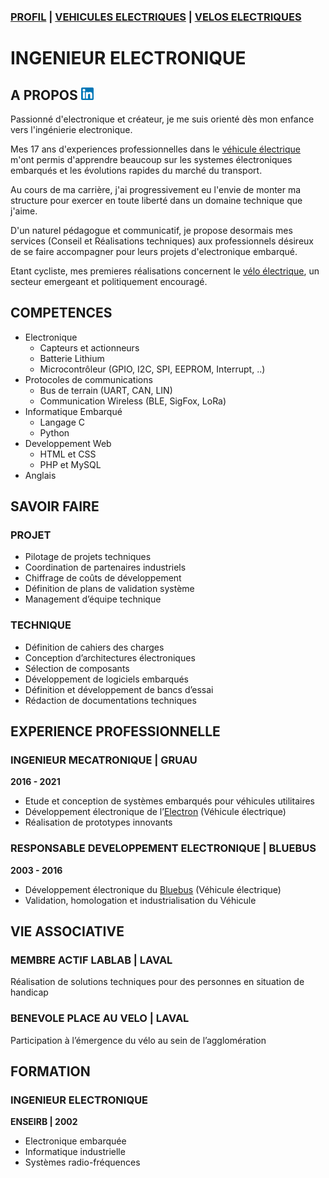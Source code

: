 ### [PROFIL](/index.md) | [VEHICULES ELECTRIQUES](/vu.md) | [VELOS ELECTRIQUES](/velo.md)

# INGENIEUR ELECTRONIQUE

## A PROPOS  <a href="https://www.linkedin.com/in/sbrillet"><img src="linkedin.png" alt="drawing" width="20"/></a>

Passionné d'electronique et créateur, je me suis orienté dès mon enfance vers l'ingénierie electronique.

Mes 17 ans d'experiences professionnelles dans le [véhicule électrique](/vu.md) m'ont permis d'apprendre beaucoup sur les systemes électroniques embarqués et les évolutions rapides du marché du transport.

Au cours de ma carrière, j'ai progressivement eu l'envie de monter ma structure pour exercer en toute liberté dans un domaine technique que j'aime.

D'un naturel pédagogue et communicatif, je propose desormais mes services (Conseil et Réalisations techniques) aux professionnels désireux de se faire accompagner pour leurs projets d'electronique embarqué.

Etant cycliste, mes premieres réalisations concernent le [vélo électrique](/velo.md), un secteur emergeant et politiquement encouragé.


## COMPETENCES
- Electronique
  - Capteurs et actionneurs
  - Batterie Lithium
  - Microcontrôleur (GPIO, I2C, SPI, EEPROM, Interrupt, ..)
- Protocoles de communications
  - Bus de terrain (UART, CAN, LIN)
  - Communication Wireless (BLE, SigFox, LoRa)
- Informatique Embarqué
  - Langage C
  - Python
- Developpement Web
  - HTML et CSS
  - PHP et MySQL
- Anglais


## SAVOIR FAIRE

### PROJET
- Pilotage de projets techniques
- Coordination de partenaires industriels
- Chiffrage de coûts de développement
- Définition de plans de validation système
- Management d’équipe technique


### TECHNIQUE
- Définition de cahiers des charges
- Conception d’architectures électroniques
- Sélection de composants
- Développement de logiciels embarqués
- Définition et développement de bancs d’essai
- Rédaction de documentations techniques


## EXPERIENCE PROFESSIONNELLE

### INGENIEUR MECATRONIQUE | GRUAU 
**2016 - 2021**
- Etude et conception de systèmes embarqués pour véhicules utilitaires
- Développement électronique de l’[Electron](/vu.md) (Véhicule électrique)
- Réalisation de prototypes innovants


### RESPONSABLE DEVELOPPEMENT ELECTRONIQUE | BLUEBUS
**2003 - 2016**
- Développement électronique du [Bluebus](/vu.md) (Véhicule électrique)
- Validation, homologation et industrialisation du Véhicule


## VIE ASSOCIATIVE

### MEMBRE ACTIF LABLAB | LAVAL
Réalisation de solutions techniques pour des personnes en situation de handicap

### BENEVOLE PLACE AU VELO | LAVAL
Participation à l’émergence du vélo au sein de l’agglomération



## FORMATION

### INGENIEUR ELECTRONIQUE
**ENSEIRB | 2002**
- Electronique embarquée
- Informatique industrielle
- Systèmes radio-fréquences
